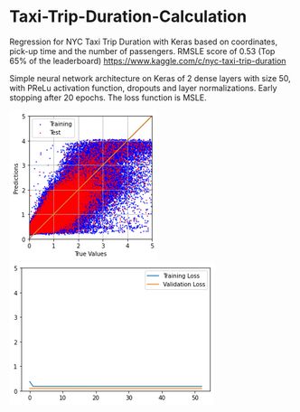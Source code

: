 # Taxi-Trip-Duration-Calculation
Regression for NYC Taxi Trip Duration with Keras based on coordinates, pick-up time and the number of passengers. RMSLE score of 0.53 (Top 65% of the leaderboard) https://www.kaggle.com/c/nyc-taxi-trip-duration

Simple neural network architecture on Keras of 2 dense layers with size 50, with PReLu activation function, dropouts and layer normalizations. Early stopping after 20 epochs. The loss function is MSLE.

![Test Image 1](https://github.com/fallintoplace/Taxi-Trip-Duration-Calculation/blob/master/prediction_graph.png)
![Test Image 2](https://github.com/fallintoplace/Taxi-Trip-Duration-Calculation/blob/master/loss_figure.png)
